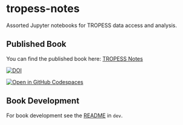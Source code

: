 # tropess-notes

Assorted Jupyter notebooks for TROPESS data access and analysis. 

## Published Book

You can find the published book here: [TROPESS Notes](https://tropess-notes.swiftearthscience.org/)

[![DOI](https://zenodo.org/badge/650417988.svg)](https://zenodo.org/badge/latestdoi/650417988)

[![Open in GitHub Codespaces](https://github.com/codespaces/badge.svg)](https://codespaces.new/swiftsoftwaregroup/tropess-notes-python)

## Book Development

For book development see the [README](dev/README.md) in `dev`.
